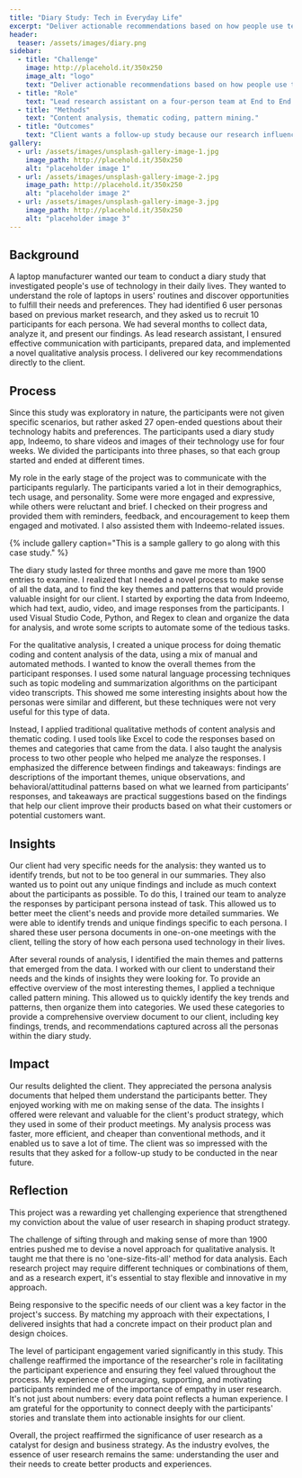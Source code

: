```yaml
---
title: "Diary Study: Tech in Everyday Life"
excerpt: "Deliver actionable recommendations based on how people use technology in their everyday lives."
header:
  teaser: /assets/images/diary.png
sidebar:
  - title: "Challenge"
    image: http://placehold.it/350x250
    image_alt: "logo"
    text: "Deliver actionable recommendations based on how people use technology in their everyday lives."
  - title: "Role"
    text: "Lead research assistant on a four-person team at End to End User Research."
  - title: "Methods"
    text: "Content analysis, thematic coding, pattern mining."
  - title: "Outcomes"
    text: "Client wants a follow-up study because our research influenced their product strategy."
gallery:
  - url: /assets/images/unsplash-gallery-image-1.jpg
    image_path: http://placehold.it/350x250
    alt: "placeholder image 1"
  - url: /assets/images/unsplash-gallery-image-2.jpg
    image_path: http://placehold.it/350x250
    alt: "placeholder image 2"
  - url: /assets/images/unsplash-gallery-image-3.jpg
    image_path: http://placehold.it/350x250
    alt: "placeholder image 3"
---
```


## Background
A laptop manufacturer wanted our team to conduct a diary study that investigated people's use of technology in their daily lives. They wanted to understand the role of laptops in users' routines and discover opportunities to fulfill their needs and preferences. They had identified 6 user personas based on previous market research, and they asked us to recruit 10 participants for each persona. We had several months to collect data, analyze it, and present our findings. As lead research assistant, I ensured effective communication with participants, prepared data, and implemented a novel qualitative analysis process. I delivered our key recommendations directly to the client.

## Process
Since this study was exploratory in nature, the participants were not given specific scenarios, but rather asked 27 open-ended questions about their technology habits and preferences. The participants used a diary study app, Indeemo, to share videos and images of their technology use for four weeks. We divided the participants into three phases, so that each group started and ended at different times.

My role in the early stage of the project was to communicate with the participants regularly. The participants varied a lot in their demographics, tech usage, and personality. Some were more engaged and expressive, while others were reluctant and brief. I checked on their progress and provided them with reminders, feedback, and encouragement to keep them engaged and motivated. I also assisted them with Indeemo-related issues.

{% include gallery caption="This is a sample gallery to go along with this case study." %}

The diary study lasted for three months and gave me more than 1900 entries to examine. I realized that I needed a novel process to make sense of all the data, and to find the key themes and patterns that would provide valuable insight for our client. I started by exporting the data from Indeemo, which had text, audio, video, and image responses from the participants. I used Visual Studio Code, Python, and Regex to clean and organize the data for analysis, and wrote some scripts to automate some of the tedious tasks.

For the qualitative analysis, I created a unique process for doing thematic coding and content analysis of the data, using a mix of manual and automated methods. I wanted to know the overall themes from the participant responses. I used some natural language processing techniques such as topic modeling and summarization algorithms on the participant video transcripts. This showed me some interesting insights about how the personas were similar and different, but these techniques were not very useful for this type of data.

Instead, I applied traditional qualitative methods of content analysis and thematic coding. I used tools like Excel to code the responses based on themes and categories that came from the data. I also taught the analysis process to two other people who helped me analyze the responses. I emphasized the difference between findings and takeaways: findings are descriptions of the important themes, unique observations, and behavioral/attitudinal patterns based on what we learned from participants’ responses, and takeaways are practical suggestions based on the findings that help our client improve their products based on what their customers or potential customers want.

## Insights
Our client had very specific needs for the analysis: they wanted us to identify trends, but not to be too general in our summaries. They also wanted us to point out any unique findings and include as much context about the participants as possible. To do this, I trained our team to analyze the responses by participant persona instead of task. This allowed us to better meet the client's needs and provide more detailed summaries. We were able to identify trends and unique findings specific to each persona. I shared these user persona documents in one-on-one meetings with the client, telling the story of how each persona used technology in their lives.

After several rounds of analysis, I identified the main themes and patterns that emerged from the data. I worked with our client to understand their needs and the kinds of insights they were looking for. To provide an effective overview of the most interesting themes, I applied a technique called pattern mining. This allowed us to quickly identify the key trends and patterns, then organize them into categories. We used these categories to provide a comprehensive overview document to our client, including key findings, trends, and recommendations captured across all the personas within the diary study.

## Impact
Our results delighted the client. They appreciated the persona analysis documents that helped them understand the participants better. They enjoyed working with me on making sense of the data. The insights I offered were relevant and valuable for the client's product strategy, which they used in some of their product meetings. My analysis process was faster, more efficient, and cheaper than conventional methods, and it enabled us to save a lot of time. The client was so impressed with the results that they asked for a follow-up study to be conducted in the near future.

## Reflection
This project was a rewarding yet challenging experience that strengthened my conviction about the value of user research in shaping product strategy.

The challenge of sifting through and making sense of more than 1900 entries pushed me to devise a novel approach for qualitative analysis. It taught me that there is no 'one-size-fits-all' method for data analysis. Each research project may require different techniques or combinations of them, and as a research expert, it's essential to stay flexible and innovative in my approach.

Being responsive to the specific needs of our client was a key factor in the project's success. By matching my approach with their expectations, I delivered insights that had a concrete impact on their product plan and design choices.

The level of participant engagement varied significantly in this study. This challenge reaffirmed the importance of the researcher's role in facilitating the participant experience and ensuring they feel valued throughout the process. My experience of encouraging, supporting, and motivating participants reminded me of the importance of empathy in user research. It's not just about numbers: every data point reflects a human experience. I am grateful for the opportunity to connect deeply with the participants' stories and translate them into actionable insights for our client.

Overall, the project reaffirmed the significance of user research as a catalyst for design and business strategy. As the industry evolves, the essence of user research remains the same: understanding the user and their needs to create better products and experiences.
